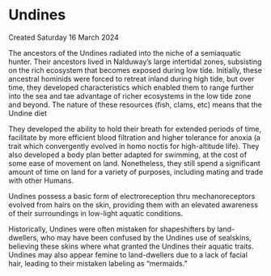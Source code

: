 # Undines
Created Saturday 16 March 2024

The ancestors of the Undines radiated into the niche of a semiaquatic hunter. Their ancestors lived in Nalduway’s large intertidal zones, subsisting on the rich ecosystem that becomes exposed during low tide. Initially, these ancestral hominids were forced to retreat inland during high tide, but over time, they developed characteristics which enabled them to range further into the sea and tae advantage of richer ecosystems in the low tide zone and beyond. The nature of these resources (fish, clams, etc) means that the Undine diet 

 They developed the ability to hold their breath for extended periods of time, facilitate by more efficient blood filtration and higher tolerance for anoxia (a trait which convergently evolved in homo noctis for high-altitude life). They also developed a body plan better adapted for swimming, at the cost of some ease of movement on land. Nonetheless, they still spend a significant amount of time on land for a variety of purposes, including mating and trade with other Humans.

Undines possess a basic form of electroreception thru mechanoreceptors evolved from hairs on the skin, providing them with an elevated awareness of their surroundings in low-light aquatic conditions. 

Historically, Undines were often mistaken for shapeshifters by land-dwellers, who may have been confused by the Undines use of sealskins, believing these skins where what granted the Undines their aquatic traits. Undines may also appear femine to land-dwellers due to a lack of facial hair, leading to their mistaken labeling as “mermaids.”

